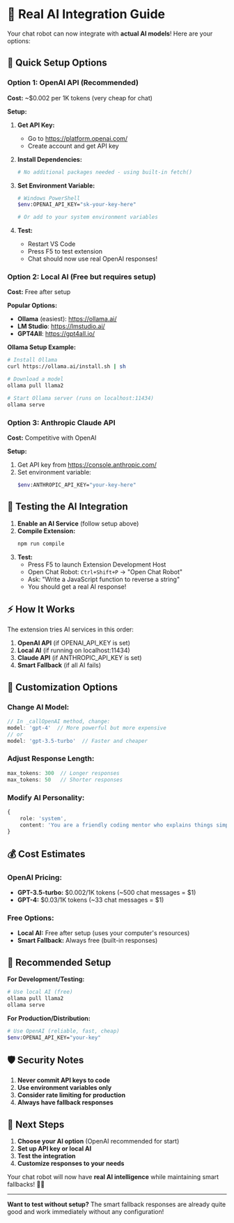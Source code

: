 # 🤖 Real AI Integration Guide

Your chat robot can now integrate with **actual AI models**! Here are your options:

## 🚀 **Quick Setup Options**

### **Option 1: OpenAI API (Recommended)**

**Cost:** ~$0.002 per 1K tokens (very cheap for chat)

**Setup:**
1. **Get API Key:**
   - Go to https://platform.openai.com/
   - Create account and get API key
   
2. **Install Dependencies:**
   ```bash
   # No additional packages needed - using built-in fetch()
   ```

3. **Set Environment Variable:**
   ```bash
   # Windows PowerShell
   $env:OPENAI_API_KEY="sk-your-key-here"
   
   # Or add to your system environment variables
   ```

4. **Test:**
   - Restart VS Code
   - Press F5 to test extension
   - Chat should now use real OpenAI responses!

### **Option 2: Local AI (Free but requires setup)**

**Cost:** Free after setup

**Popular Options:**
- **Ollama** (easiest): https://ollama.ai/
- **LM Studio**: https://lmstudio.ai/
- **GPT4All**: https://gpt4all.io/

**Ollama Setup Example:**
```bash
# Install Ollama
curl https://ollama.ai/install.sh | sh

# Download a model
ollama pull llama2

# Start Ollama server (runs on localhost:11434)
ollama serve
```

### **Option 3: Anthropic Claude API**

**Cost:** Competitive with OpenAI

**Setup:**
1. Get API key from https://console.anthropic.com/
2. Set environment variable:
   ```bash
   $env:ANTHROPIC_API_KEY="your-key-here"
   ```

## 🧪 **Testing the AI Integration**

1. **Enable an AI Service** (follow setup above)
2. **Compile Extension:**
   ```bash
   npm run compile
   ```
3. **Test:**
   - Press F5 to launch Extension Development Host
   - Open Chat Robot: `Ctrl+Shift+P` → "Open Chat Robot"
   - Ask: "Write a JavaScript function to reverse a string"
   - You should get a real AI response!

## ⚡ **How It Works**

The extension tries AI services in this order:
1. **OpenAI API** (if OPENAI_API_KEY is set)
2. **Local AI** (if running on localhost:11434)
3. **Claude API** (if ANTHROPIC_API_KEY is set)
4. **Smart Fallback** (if all AI fails)

## 🔧 **Customization Options**

### **Change AI Model:**
```typescript
// In _callOpenAI method, change:
model: 'gpt-4'  // More powerful but more expensive
// or
model: 'gpt-3.5-turbo'  // Faster and cheaper
```

### **Adjust Response Length:**
```typescript
max_tokens: 300  // Longer responses
max_tokens: 50   // Shorter responses
```

### **Modify AI Personality:**
```typescript
{
    role: 'system',
    content: 'You are a friendly coding mentor who explains things simply and encourages learning.'
}
```

## 💰 **Cost Estimates**

### **OpenAI Pricing:**
- **GPT-3.5-turbo:** $0.002/1K tokens (~500 chat messages = $1)
- **GPT-4:** $0.03/1K tokens (~33 chat messages = $1)

### **Free Options:**
- **Local AI:** Free after setup (uses your computer's resources)
- **Smart Fallback:** Always free (built-in responses)

## 🎯 **Recommended Setup**

**For Development/Testing:**
```bash
# Use local AI (free)
ollama pull llama2
ollama serve
```

**For Production/Distribution:**
```bash
# Use OpenAI (reliable, fast, cheap)
$env:OPENAI_API_KEY="your-key"
```

## 🛡️ **Security Notes**

1. **Never commit API keys to code**
2. **Use environment variables only**
3. **Consider rate limiting for production**
4. **Always have fallback responses**

## 🚀 **Next Steps**

1. **Choose your AI option** (OpenAI recommended for start)
2. **Set up API key or local AI**
3. **Test the integration**
4. **Customize responses to your needs**

Your chat robot will now have **real AI intelligence** while maintaining smart fallbacks! 🤖✨

---

**Want to test without setup?** The smart fallback responses are already quite good and work immediately without any configuration!
